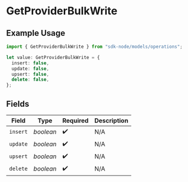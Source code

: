 # GetProviderBulkWrite

## Example Usage

```typescript
import { GetProviderBulkWrite } from "sdk-node/models/operations";

let value: GetProviderBulkWrite = {
  insert: false,
  update: false,
  upsert: false,
  delete: false,
};
```

## Fields

| Field              | Type               | Required           | Description        |
| ------------------ | ------------------ | ------------------ | ------------------ |
| `insert`           | *boolean*          | :heavy_check_mark: | N/A                |
| `update`           | *boolean*          | :heavy_check_mark: | N/A                |
| `upsert`           | *boolean*          | :heavy_check_mark: | N/A                |
| `delete`           | *boolean*          | :heavy_check_mark: | N/A                |